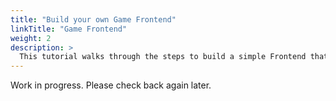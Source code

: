 ```yaml
---
title: "Build your own Game Frontend"
linkTitle: "Game Frontend"
weight: 2
description: >
  This tutorial walks through the steps to build a simple Frontend that works with the basic skill based Match Function sample.
---
```


Work in progress. Please check back again later.
